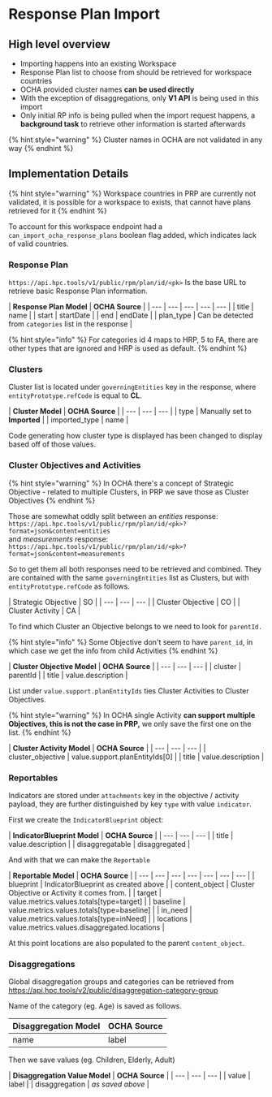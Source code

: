 # Response Plan Import

## High level overview

* Importing happens into an existing Workspace
* Response Plan list to choose from should be retrieved for workspace countries
* OCHA provided cluster names **can be used directly**
* With the exception of disaggregations, only **V1 API** is being used in this import
* Only initial RP info is being pulled when the import request happens, a **background task** to retrieve other information is started afterwards

{% hint style="warning" %}
Cluster names in OCHA are not validated in any way
{% endhint %}

## Implementation Details

{% hint style="warning" %}
Workspace countries in PRP are currently not validated,  it is possible for a workspace to exists, that cannot have plans retrieved for it
{% endhint %}

To account for this workspace endpoint had a `can_import_ocha_response_plans` boolean flag added, which indicates lack of valid countries.

### Response Plan

`https://api.hpc.tools/v1/public/rpm/plan/id/<pk>` Is the base URL to retrieve basic Response Plan information.

| **Response Plan Model** | **OCHA Source** |
| --- | --- | --- | --- | --- |
| title | name |
| start | startDate |
| end | endDate |
| plan\_type | Can be detected from `categories` list in the response |

{% hint style="info" %}
For categories id 4 maps to HRP, 5 to FA, there are other types that are ignored and HRP is used as default.
{% endhint %}

### Clusters

Cluster list is located under `governingEntities` key in the response, where `entityPrototype.refCode` is equal to **CL**.

| **Cluster Model** | **OCHA Source** |
| --- | --- | --- |
| type | Manually set to **Imported** |
| imported\_type | name |

Code generating how cluster type is displayed has been changed to display based off of those values.

### Cluster Objectives and Activities

{% hint style="warning" %}
In OCHA there's a concept of Strategic Objective - related to multiple Clusters, in PRP we save those as Cluster Objectives
{% endhint %}

Those are somewhat oddly split between an _entities_ response:  
`https://api.hpc.tools/v1/public/rpm/plan/id/<pk>?format=json&content=entities`   
and _measurements_ response:  
`https://api.hpc.tools/v1/public/rpm/plan/id/<pk>?format=json&content=measurements`

So to get them all both responses need to be retrieved and combined. They are contained with the same `governingEntities` list as Clusters, but with `entityPrototype.refCode` as follows.

| Strategic Objective | SO |
| --- | --- | --- |
| Cluster Objective | CO |
| Cluster Activity | CA |

To find which Cluster an Objective belongs to we need to look for `parentId.`

{% hint style="info" %}
Some Objective don't seem to have `parent_id`, in which case we get the info from child Activities
{% endhint %}

| **Cluster Objective Model** | **OCHA Source** |
| --- | --- | --- |
| cluster | parentId |
| title | value.description |

List under `value.support.planEntityIds` ties Cluster Activities to Cluster Objectives.

{% hint style="warning" %}
In OCHA single Activity **can support multiple Objectives, this is not the case in PRP,** we only save the first one on the list.
{% endhint %}

| **Cluster Activity Model** | **OCHA Source** |
| --- | --- | --- |
| cluster\_objective | value.support.planEntityIds\[0\] |
| title | value.description |

### Reportables

Indicators are stored under `attachments` key in the objective / activity payload, they are further distinguished by key `type` with value `indicator`.

First we create the `IndicatorBlueprint` object:

| **IndicatorBlueprint Model** | **OCHA Source** |
| --- | --- | --- |
| title | value.description |
| disaggregatable | disaggregated |

And with that we can make the `Reportable`

| **Reportable Model** | **OCHA Source** |
| --- | --- | --- | --- | --- | --- | --- |
| blueprint | IndicatorBlueprint as created above |
| content\_object | Cluster Objective or Activity it comes from. |
| target | value.metrics.values.totals\[type=target\] |
| baseline | value.metrics.values.totals\[type=baseline\] |
| in\_need | value.metrics.values.totals\[type=inNeed\] |
| locations | value.metrics.values.disaggregated.locations |

At this point locations are also populated to the parent `content_object`.

### Disaggregations

Global disaggregation groups and categories can be retrieved from https://api.hpc.tools/v2/public/disaggregation-category-group

Name of the category \(eg. Age\) is saved as follows.

| **Disaggregation Model** | **OCHA Source** |
| --- | --- |
| name | label |

Then we save values \(eg. Children, Elderly, Adult\)

| **Disaggregation Value Model** | **OCHA Source** |
| --- | --- | --- |
| value | label |
| disaggregation | _as saved above_ |

